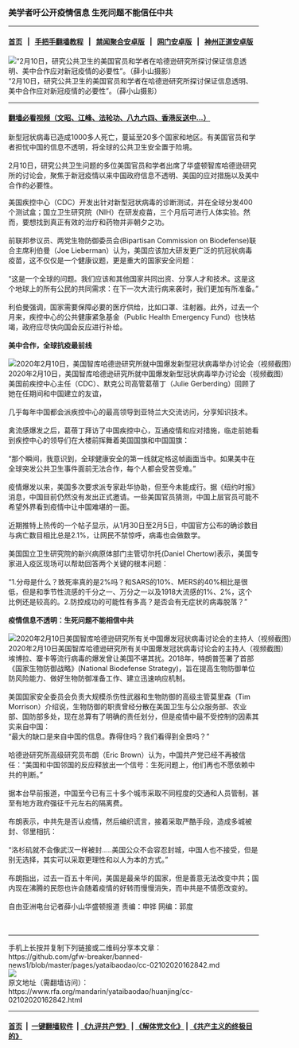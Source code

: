 ### 美学者吁公开疫情信息 生死问题不能信任中共
------------------------

#### [首页](https://github.com/gfw-breaker/banned-news1/blob/master/README.md) &nbsp;&nbsp;|&nbsp;&nbsp; [手把手翻墙教程](https://github.com/gfw-breaker/guides/wiki) &nbsp;&nbsp;|&nbsp;&nbsp; [禁闻聚合安卓版](https://github.com/gfw-breaker/bn-android) &nbsp;&nbsp;|&nbsp;&nbsp; [网门安卓版](https://github.com/oGate2/oGate) &nbsp;&nbsp;|&nbsp;&nbsp; [神州正道安卓版](https://github.com/SzzdOgate/update) 



<div id="headerimg">
 <img alt="“2月10日，研究公共卫生的美国官员和学者在哈德逊研究所探讨保证信息透明、美中合作应对新冠疫情的必要性”。（薛小山摄影）" src="https://www.rfa.org/mandarin/yataibaodao/huanjing/cc-02102020162842.html/1/@@images/db66bc4a-da26-4440-844d-6a8b3c160d78.jpeg" title="“2月10日，研究公共卫生的美国官员和学者在哈德逊研究所探讨保证信息透明、美中合作应对新冠疫情的必要性”。（薛小山摄影）"/>
 <div id="headerimgcontents">
  <div id="headerimgcaption">
   <span>
    “2月10日，研究公共卫生的美国官员和学者在哈德逊研究所探讨保证信息透明、美中合作应对新冠疫情的必要性”。（薛小山摄影）
   </span>
   <!-- zoomattribute -->
  </div>
  <!-- headerimgcaption -->
 </div>
 <!-- headerimagecontents -->
</div>

<hr/>


#### [翻墙必看视频（文昭、江峰、法轮功、八九六四、香港反送中...）](http://167.172.214.107/home.html)

<div id="storytext">
 <div>
  <div class="slot_header">
  </div>
 </div>
 <p>
  新型冠状病毒已造成1000多人死亡，蔓延至20多个国家和地区。有美国官员和学者担忧中国的信息不透明，将全球的公共卫生安全置于险境。
  <br/>
  <br/>
  2月10日，研究公共卫生问题的多位美国官员和学者出席了华盛顿智库哈德逊研究所的讨论会，聚焦于新冠疫情以来中国政府信息不透明、美国的应对措施以及美中合作的必要性。
 </p>
 <div>
 </div>
 <div>
  美国疾控中心（CDC）开发出针对新型冠状病毒的诊断测试，并在全球分发400个测试盒；国立卫生研究院（NIH）在研发疫苗，三个月后可进行人体实验。然而，要想找到真正有效的治疗和药物并非朝夕之功。
  <br/>
  <br/>
  前联邦参议员、两党生物防御委员会(Bipartisan Commission on Biodefense)联合主席利伯曼（Joe Lieberman）认为，美国应该加大研发更广泛的抗冠状病毒疫苗，这不仅仅是一个健康议题，更是重大的国家安全问题：
  <br/>
  <br/>
  “这是一个全球的问题。我们应该和其他国家共同出资、分享人才和技术。这是这个地球上的所有公民的共同需求：在下一次大流行病来袭时，我们更加有所准备。”
  <br/>
  <br/>
  利伯曼强调，国家需要保障必要的医疗供给，比如口罩、注射器。此外，过去一个月来，疾控中心的公共健康紧急基金（Public Health Emergency Fund）也快枯竭，政府应尽快向国会反应进行补给。
  <br/>
  <br/>
  <b>
   美中合作，全球抗疫最前线
  </b>
 </div>
 <div>
  <b>
  </b>
  <br/>
  <div class="image-inline captioned" style="width:680px;">
   <div style="width:680px;">
    <img alt="2020年2月10日，美国智库哈德逊研究所就中国爆发新型冠状病毒举办讨论会（视频截图）" src="https://www.rfa.org/mandarin/yataibaodao/huanjing/cc-02102020162842.html/0210d.jpg" title="2020年2月10日，美国智库哈德逊研究所就中国爆发新型冠状病毒举办讨论会（视频截图）"/>
   </div>
   <div class="image-caption">
    <span style="width:680px;">
     2020年2月10日，美国智库哈德逊研究所就中国爆发新型冠状病毒举办讨论会（视频截图）
    </span>
    <span class="copyright">
    </span>
   </div>
  </div>
 </div>
 <div>
 </div>
 <div>
  美国前疾控中心主任（CDC）、默克公司高管葛蓓丁（Julie Gerberding）回顾了她在任期间和中国建立的友谊，
  <br/>
  <br/>
  几乎每年中国都会派疾控中心的最高领导到亚特兰大交流访问，分享知识技术。
  <br/>
  <br/>
  禽流感爆发之后，葛蓓丁拜访了中国疾控中心，互通疫情和应对措施，临走前她看到疾控中心的领导们在大楼前挥舞着美国国旗和中国国旗：
  <br/>
  <br/>
  “那个瞬间，我意识到，全球健康安全的第一线就定格这帧画面当中。如果美中在全球突发公共卫生事件面前无法合作，每个人都会受苦受难。”
  <br/>
  <br/>
  疫情爆发以来，美国多次要求派专家赴华协助，但至今未能成行。据《纽约时报》消息，中国目前仍然没有发出正式邀请。一些美国官员猜测，中国上层官员可能不希望外界看到疫情中让中国难堪的一面。
  <br/>
  <br/>
  近期推特上热传的一个帖子显示，从1月30日至2月5日，中国官方公布的确诊数目与病亡数目相比总是2.1%，让网民不禁惊呼，病毒也会做数学。
  <br/>
  <br/>
  美国国立卫生研究院的新兴病原体部门主管切尔托(Daniel Chertow)表示，美国专家进入疫区现场可以帮助回答两个关键的根本问题：
  <br/>
  <br/>
  “1.分母是什么？致死率真的是2%吗？和SARS的10%、MERS的40%相比是很低，但是和季节性流感的千分之一、万分之一以及1918大流感的1%、2%，这个比例还是较高的。2.防控成功的可能性有多高？是否会有无症状的病毒脱落？”
  <br/>
  <br/>
  <b>
   疫情信息不透明：生死问题不能相信中共
  </b>
 </div>
 <div>
  <b>
  </b>
  <br/>
  <div class="image-inline captioned" style="width:680px;">
   <div style="width:680px;">
    <img alt="2020年2月10日美国智库哈德逊研究所有关中国爆发冠状病毒讨论会的主持人（视频截图）" src="https://www.rfa.org/mandarin/yataibaodao/huanjing/cc-02102020162842.html/0210c.jpg" title="2020年2月10日美国智库哈德逊研究所有关中国爆发冠状病毒讨论会的主持人（视频截图）"/>
   </div>
   <div class="image-caption">
    <span style="width:680px;">
     2020年2月10日美国智库哈德逊研究所有关中国爆发冠状病毒讨论会的主持人（视频截图）
    </span>
    <span class="copyright">
    </span>
   </div>
  </div>
 </div>
 <div>
  埃博拉、寨卡等流行病毒的爆发曾让美国不堪其扰。2018年，特朗普签署了首部《国家生物防御战略》(National Biodefense Strategy)，旨在提高生物防御单位防风险能力、做好生物防御准备工作、建立迅速响应机制。
  <br/>
  <br/>
  美国国家安全委员会负责大规模杀伤性武器和生物防御的高级主管莫里森（Tim Morrison）介绍说，生物防御的职责曾经分散在美国卫生与公众服务部、农业部、国防部多处，现在总算有了明确的责任划分，但是疫情中最不受控制的因素其实来自中国：
 </div>
 <div>
 </div>
 <div>
  “最大的缺口是来自中国的信息。靠得住吗？我们看得到全景吗？”
  <br/>
  <br/>
  哈德逊研究所高级研究员布朗（Eric Brown）认为，中国共产党已经不再被信任：“美国和中国邻国的反应释放出一个信号：生死问题上，他们再也不愿依赖中共的判断。”
  <br/>
  <br/>
  据本台早前报道，中国至今已有三十多个城市采取不同程度的交通和人员管制，甚至有地方政府强征千元左右的隔离费。
  <br/>
  <br/>
  布朗表示，中共先是否认疫情，然后编织谎言，接着采取严酷手段，造成多城被封、邻里相抗：
  <br/>
  <br/>
  “洛杉矶就不会像武汉一样被封…..美国公众不会容忍封城，中国人也不接受，但是别无选择，其实可以采取更理性和以人为本的方式。”
  <br/>
  <br/>
  布朗指出，过去一百五十年间，美国是最亲华的国家，但是善意无法改变中共；国内现在沸腾的民怨也许会随着疫情的好转而慢慢消失，而中共是不情愿改变的。
  <br/>
  <br/>
  自由亚洲电台记者薛小山华盛顿报道 责编：申铧 网编：郭度
  <br/>
  <br/>
  <br/>
 </div>
</div>

<hr/>
手机上长按并复制下列链接或二维码分享本文章：<br/>
https://github.com/gfw-breaker/banned-news1/blob/master/pages/yataibaodao/cc-02102020162842.md <br/>
<a href='https://github.com/gfw-breaker/banned-news1/blob/master/pages/yataibaodao/cc-02102020162842.md'><img src='https://github.com/gfw-breaker/banned-news1/blob/master/pages/yataibaodao/cc-02102020162842.md.png'/></a> <br/>
原文地址（需翻墙访问）：https://www.rfa.org/mandarin/yataibaodao/huanjing/cc-02102020162842.html


------------------------
#### [首页](https://github.com/gfw-breaker/banned-news1/blob/master/README.md) &nbsp;|&nbsp; [一键翻墙软件](https://github.com/gfw-breaker/nogfw/blob/master/README.md) &nbsp;| [《九评共产党》](https://github.com/gfw-breaker/9ping.md/blob/master/README.md#九评之一评共产党是什么) | [《解体党文化》](https://github.com/gfw-breaker/jtdwh.md/blob/master/README.md) | [《共产主义的终极目的》](https://github.com/gfw-breaker/gczydzjmd.md/blob/master/README.md)


<img src='http://gfw-breaker.win/banned-news/pages/yataibaodao/cc-02102020162842.md' width='0px' height='0px'/>